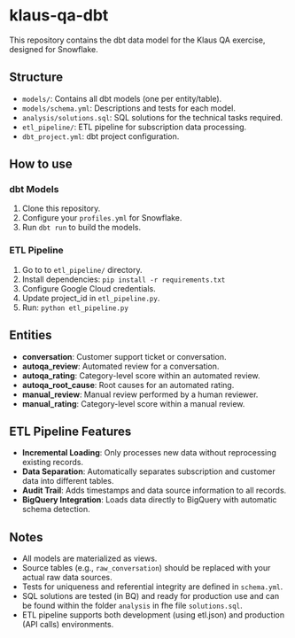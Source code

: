 # klaus-qa-dbt

This repository contains the dbt data model for the Klaus QA exercise, designed for Snowflake.

## Structure

- `models/`: Contains all dbt models (one per entity/table).
- `models/schema.yml`: Descriptions and tests for each model.
- `analysis/solutions.sql`: SQL solutions for the technical tasks required.
- `etl_pipeline/`: ETL pipeline for subscription data processing.
- `dbt_project.yml`: dbt project configuration.

## How to use

### dbt Models
1. Clone this repository.
2. Configure your `profiles.yml` for Snowflake.
3. Run `dbt run` to build the models.

### ETL Pipeline
1. Go to to `etl_pipeline/` directory.
2. Install dependencies: `pip install -r requirements.txt`
3. Configure Google Cloud credentials.
4. Update project_id in `etl_pipeline.py`.
5. Run: `python etl_pipeline.py`

## Entities

- **conversation**: Customer support ticket or conversation.
- **autoqa_review**: Automated review for a conversation.
- **autoqa_rating**: Category-level score within an automated review.
- **autoqa_root_cause**: Root causes for an automated rating.
- **manual_review**: Manual review performed by a human reviewer.
- **manual_rating**: Category-level score within a manual review.

## ETL Pipeline Features

- **Incremental Loading**: Only processes new data without reprocessing existing records.
- **Data Separation**: Automatically separates subscription and customer data into different tables.
- **Audit Trail**: Adds timestamps and data source information to all records.
- **BigQuery Integration**: Loads data directly to BigQuery with automatic schema detection.

## Notes

- All models are materialized as views.
- Source tables (e.g., `raw_conversation`) should be replaced with your actual raw data sources.
- Tests for uniqueness and referential integrity are defined in `schema.yml`.
- SQL solutions are tested (in BQ) and ready for production use and can be found within the folder `analysis` in fhe file `solutions.sql`.
- ETL pipeline supports both development (using etl.json) and production (API calls) environments.
